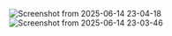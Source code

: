 ![Screenshot from 2025-06-14 23-04-18](https://github.com/user-attachments/assets/b9cb205a-2c76-4f2f-919a-1c02cb5f8099)
![Screenshot from 2025-06-14 23-03-46](https://github.com/user-attachments/assets/2dc25e63-1abd-4e80-98f9-fd664ac81719)
